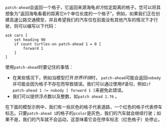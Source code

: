 ﻿`patch-ahead`会返回一个格子，它返回来源海龟*前方*给定距离的格子。您可以将其想象为“返回海龟看着的距离它n个单位长度的一个格子”。例如，如果我们正在创建高速公路交通模型，并且希望我们的汽车仅在前面没有其他汽车的情况下才行驶，则可以编写以下代码：



```
ask cars [
	set heading 90
	if count turtles-on patch-ahead 1 = 0 [
		forward 1
	]
]
```


使用`patch-ahead`时要记住的事情：

- 在某些情况下，例如当模型打开*世界环绕*时， `patch-ahead`可能会返回`nobody`并可能会因为格子不存在而导致错误。我们可以通过使用if语句，例如`if patch-ahead 1 != nobody [ forward 1 ]`来避免此错误。
- 我们可以提供浮点数以及整数，如`patch ahead 2.76` 。


在下面的模型示例中，我们有一些灰色的格子代表道路，一个红色的格子代表停车标志。只要`patch-ahead 1`的格子的`pcolor`是灰色，我们的汽车就会继续行驶；如果不是，我们的汽车就不会运动，这意味着它会在停车标志（红色格子）处停止。
